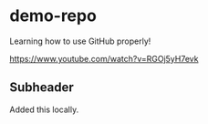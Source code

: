 # demo-repo
Learning how to use GitHub properly!

https://www.youtube.com/watch?v=RGOj5yH7evk

## Subheader

Added this locally.